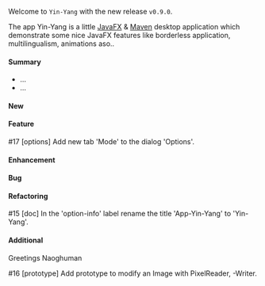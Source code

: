 Welcome to `Yin-Yang` with the new release `v0.9.0`.

The app Yin-Yang is a little [JavaFX] &amp; [Maven] desktop application which 
demonstrate some nice JavaFX features like borderless application, multilingualism, 
animations aso..



#### Summary
* ...
* ...



#### New



#### Feature
#17 [options] Add new tab 'Mode' to the dialog 'Options'.



#### Enhancement



#### Bug



#### Refactoring
#15 [doc] In the 'option-info' label rename the title 'App-Yin-Yang' to 'Yin-Yang'.



#### Additional



Greetings
Naoghuman



[//]: # (Images)



[//]: # (Links)
[JavaFX]:http://docs.oracle.com/javase/8/javase-clienttechnologies.htm
[Maven]:http://maven.apache.org/



[//]: # (Issues which will be integrated in this release)
#16 [prototype] Add prototype to modify an Image with PixelReader, -Writer.
